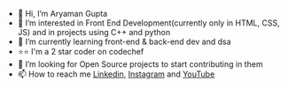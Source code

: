 - 👋 Hi, I’m Aryaman Gupta
- 👀 I’m interested in Front End Development(currently only in HTML, CSS, JS) and in projects using C++ and python
- 🌱 I’m currently learning front-end & back-end dev and dsa
- :star::star: I'm a 2 star coder on codechef
- 💞️ I’m looking for Open Source projects to start contributing in them
- 📫 How to reach me <a href = "https://www.linkedin.com/in/aryaman-gupta-a358a6214/">Linkedin</a>, <a href = "https://www.instagram.com/aryaman__gupta/">Instagram</a> and <a href = "https://www.youtube.com/channel/UCrGE6zQWpeuh_Rb3QJ1k-8A">YouTube</a>

<!---
Gupta-Aryaman/Gupta-Aryaman is a ✨ special ✨ repository because its `README.md` (this file) appears on your GitHub profile.
You can click the Preview link to take a look at your changes.
--->
